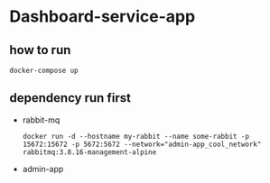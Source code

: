 # Dashboard-service-app

## how to run
```
docker-compose up
```

## dependency run first
* rabbit-mq
  ```
  docker run -d --hostname my-rabbit --name some-rabbit -p 15672:15672 -p 5672:5672 --network="admin-app_cool_network" rabbitmq:3.8.16-management-alpine
  ```
* admin-app
